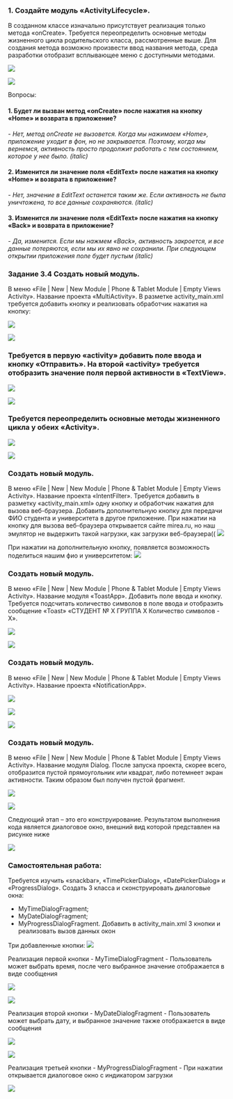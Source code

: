 ### 1. Создайте модуль «ActivityLifecycle». 
В созданном классе изначально присутствует реализация только метода «onCreate». Требуется переопределить основные методы жизненного цикла родительского класса, рассмотренные выше. Для создания метода возможно произвести ввод названия метода, среда разработки
отобразит всплывающее меню с доступными методами.


![](scr/1.jpg)

![](scr/2.jpg)

Вопросы:
#### 1. Будет ли вызван метод «onCreate» после нажатия на кнопку «Home» и возврата в приложение?
*- Нет, метод onCreate не вызовется. Когда мы нажимаем «Home», приложение уходит в фон, но не закрывается. Поэтому, когда мы вернемся, активность просто продолжит работать с тем состоянием, которое у нее было. (italic)*

#### 2. Изменится ли значение поля «EditText» после нажатия на кнопку «Home» и возврата в приложение?
*- Нет, значение в EditText останется таким же. Если активность не была уничтожена, то все данные сохраняются. (italic)*

#### 3. Изменится ли значение поля «EditText» после нажатия на кнопку «Back» и возврата в приложение?
*- Да, изменится. Если мы нажмем «Back», активность закроется, и все данные потеряются, если мы их явно не сохранили. При следующем открытии приложения поле будет пустым (italic)*

### Задание 3.4 Создать новый модуль. 
В меню «File | New | New Module | Phone & Tablet Module | Empty Views Activity». Название проекта «MultiActivity». 
В разметке activity_main.xml требуется добавить кнопку и реализовать обработчик нажатия на кнопку: 

![](scr/3.jpg)

![](scr/4.jpg)

### Требуется в первую «activity» добавить поле ввода и кнопку «Отправить». На второй «activity» требуется отобразить значение поля первой активности в «TextView».

![](scr/5.jpg)

![](scr/6.jpg)

### Требуется переопределить основные методы жизненного цикла у обеих «Activity».

![](scr/7.jpg)

![](scr/8.jpg)

### Создать новый модуль. 
В меню «File | New | New Module | Phone & Tablet Module | Empty Views Activity». Название проекта «IntentFilter». 
Требуется добавить в разметку «activity_main.xml» одну кнопку и обработчик нажатия для вызова веб-браузера. Добавить дополнительную кнопку для передачи ФИО студента и университета в другое приложение.
При нажатии на кнопку для вызова веб-браузера открывается сайте mirea.ru, но наш эмулятор не выдержить такой нагрузки, как загрузки веб-браузера((
![](scr/9.jpg)

При нажатии на дополнительную кнопку, появляется возможность поделиться нашим фио и университетом:
![](scr/10.jpg)

### Создать новый модуль. 
В меню «File | New | New Module | Phone & Tablet Module | Empty Views Activity». Название модуля «ToastApp». Добавить поле ввода и кнопку.
Требуется подсчитать количество символов в поле ввода и отобразить сообщение «Toast» «СТУДЕНТ № Х ГРУППА Х Количество символов - Х». 

![](scr/11.jpg)

![](scr/12.jpg)

### Создать новый модуль. 
В меню «File | New | New Module | Phone & Tablet Module | Empty Views Activity». Название проекта «NotificationApp». 


![](scr/13.jpg)

![](scr/14.jpg)

![](scr/15.jpg)

### Создать новый модуль.
В меню «File | New | New Module | Phone & Tablet Module | Empty Views Activity». Название модуля Dialog. 
После запуска проекта, скорее всего, отобразится пустой прямоугольник или квадрат, либо потемнеет экран активности. Таким образом был получен пустой фрагмент. 

![](scr/16.jpg)

![](scr/17.jpg)

Следующий этап – это его конструирование. Результатом выполнения кода является диалоговое окно, внешний вид которой представлен на рисунке ниже

![](scr/18.jpg)

### Самостоятельная работа:
Требуется изучить «snackbar», «TimePickerDialog», «DatePickerDialog» и «ProgressDialog».
Создать 3 класса и сконструировать диалоговые окна:
- MyTimeDialogFragment;
- MyDateDialogFragment;
- MyProgressDialogFragment.
Добавить в activity_main.xml 3 кнопки и реализовать вызов данных окон

Три добавленные кнопки:
![](scr/19.jpg)

Реализация первой кнопки - MyTimeDialogFragment - Пользователь может выбрать время, после чего выбранное значение отображается в виде сообщения 

![](scr/20.jpg)

![](scr/21.jpg)

Реализация второй кнопки - MyDateDialogFragment - Пользователь может выбрать дату, и выбранное значение также отображается в виде сообщения

![](scr/22.jpg)

![](scr/23.jpg)

Реализация третьей кнопки - MyProgressDialogFragment - При нажатии открывается диалоговое окно с индикатором загрузки

![](scr/24.jpg)
